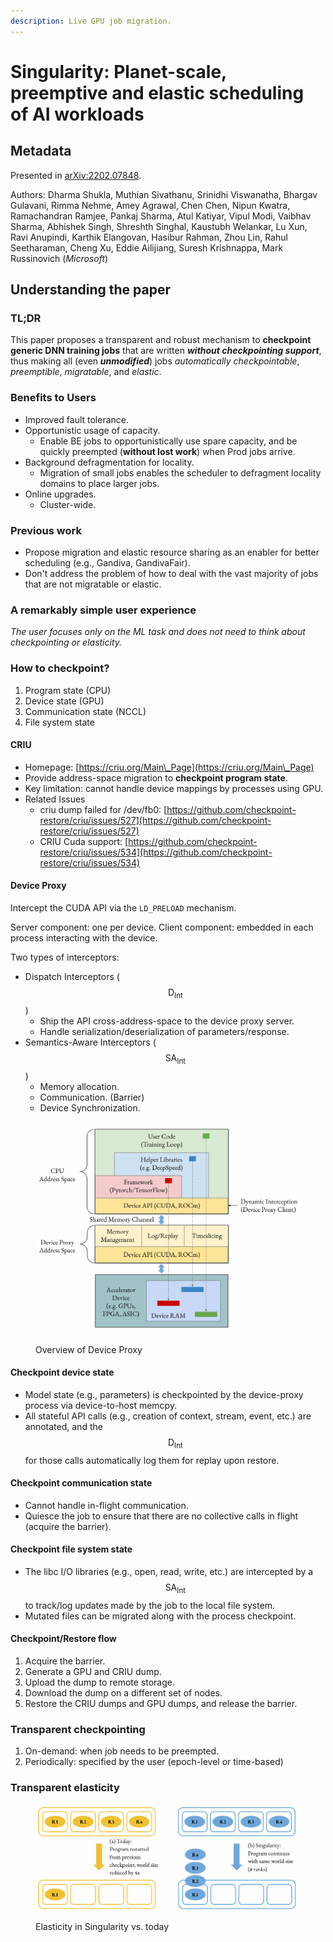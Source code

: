 ```yaml
---
description: Live GPU job migration.
---
```


# Singularity: Planet-scale, preemptive and elastic scheduling of AI workloads

## Metadata

Presented in [arXiv:2202.07848](https://arxiv.org/abs/2202.07848).

Authors: Dharma Shukla, Muthian Sivathanu, Srinidhi Viswanatha, Bhargav Gulavani, Rimma Nehme, Amey Agrawal, Chen Chen, Nipun Kwatra, Ramachandran Ramjee, Pankaj Sharma, Atul Katiyar, Vipul Modi, Vaibhav Sharma, Abhishek Singh, Shreshth Singhal, Kaustubh Welankar, Lu Xun, Ravi Anupindi, Karthik Elangovan, Hasibur Rahman, Zhou Lin, Rahul Seetharaman, Cheng Xu, Eddie Ailijiang, Suresh Krishnappa, Mark Russinovich (_Microsoft_)

## Understanding the paper

### TL;DR

This paper proposes a transparent and robust mechanism to **checkpoint generic DNN training jobs** that are written _**without checkpointing support**_, thus making all (even _**unmodified**_) jobs _automatically checkpointable_, _preemptible_, _migratable_, and _elastic_.

### Benefits to Users

* Improved fault tolerance.
* Opportunistic usage of capacity.
  * Enable BE jobs to opportunistically use spare capacity, and be quickly preempted (**without lost work**) when Prod jobs arrive.
* Background defragmentation for locality.
  * Migration of small jobs enables the scheduler to defragment locality domains to place larger jobs.
* Online upgrades.
  * Cluster-wide.

### Previous work

* Propose migration and elastic resource sharing as an enabler for better scheduling (e.g., Gandiva, GandivaFair).
* Don't address the problem of how to deal with the vast majority of jobs that are not migratable or elastic.

### A remarkably simple user experience

_The user focuses only on the ML task and does not need to think about checkpointing or elasticity._

### How to checkpoint?

1. Program state (CPU)
2. Device state (GPU)
3. Communication state (NCCL)
4. File system state

#### CRIU

* Homepage: [https://criu.org/Main\_Page](https://criu.org/Main\_Page)
* Provide address-space migration to **checkpoint program state**.
* Key limitation: cannot handle device mappings by processes using GPU.
* Related Issues
  * criu dump failed for /dev/fb0: [https://github.com/checkpoint-restore/criu/issues/527](https://github.com/checkpoint-restore/criu/issues/527)
  * CRIU Cuda support: [https://github.com/checkpoint-restore/criu/issues/534](https://github.com/checkpoint-restore/criu/issues/534)

#### Device Proxy

Intercept the CUDA API via the `LD_PRELOAD` mechanism.

Server component: one per device. Client component: embedded in each process interacting with the device.

Two types of interceptors:

* Dispatch Interceptors ($$\text{D}_{\text{Int}}$$)
  * Ship the API cross-address-space to the device proxy server.
  * Handle serialization/deserialization of parameters/response.
* Semantics-Aware Interceptors ($$\text{SA}_{\text{Int}}$$)
  * Memory allocation.
  * Communication. (Barrier)
  * Device Synchronization.

<figure><img src="../../../.gitbook/assets/image.png" alt=""><figcaption><p>Overview of Device Proxy</p></figcaption></figure>

#### Checkpoint device state

* Model state (e.g., parameters) is checkpointed by the device-proxy process via device-to-host memcpy.
* All stateful API calls (e.g., creation of context, stream, event, etc.) are annotated, and the $$\text{D}_{\text{Int}}$$ for those calls automatically log them for replay upon restore.

#### Checkpoint communication state

* Cannot handle in-flight communication.
* Quiesce the job to ensure that there are no collective calls in flight (acquire the barrier).

#### Checkpoint file system state

* The libc I/O libraries (e.g., open, read, write, etc.) are intercepted by a $$\text{SA}_{\text{Int}}$$ to track/log updates made by the job to the local file system.
* Mutated files can be migrated along with the process checkpoint.

#### Checkpoint/Restore flow

1. Acquire the barrier.
2. Generate a GPU and CRIU dump.
3. Upload the dump to remote storage.
4. Download the dump on a different set of nodes.
5. Restore the CRIU dumps and GPU dumps, and release the barrier.

### Transparent checkpointing

1. On-demand: when job needs to be preempted.
2. Periodically: specified by the user (epoch-level or time-based)

### Transparent elasticity

<figure><img src="../../../.gitbook/assets/image (1).png" alt=""><figcaption><p>Elasticity in Singularity vs. today</p></figcaption></figure>
